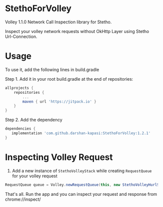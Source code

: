 # StethoForVolley
Volley 1.1.0 Network Call Inspection library for Stetho.

Inspect your volley network requests without OkHttp Layer using Stetho Url-Connection.

# Usage

To use it, add the following lines in build.gradle

Step 1. Add it in your root build.gradle at the end of repositories:
```gradle
allprojects {
	repositories {
		...
		maven { url 'https://jitpack.io' }
	}
}
```
Step 2. Add the dependency
```gradle
dependencies {
   implementation 'com.github.darshan-kapasi:StethoForVolley:1.2.1'
}
```
# Inspecting Volley Request

1) Add a new instance of `StethoVolleyStack` while creating `RequestQueue` for your volley request

```java
RequestQueue queue = Volley.newRequestQueue(this, new StethoVolleyHurlStack());
```

That's all. Run the app and you can inspect your request and response from chrome://inspect/
